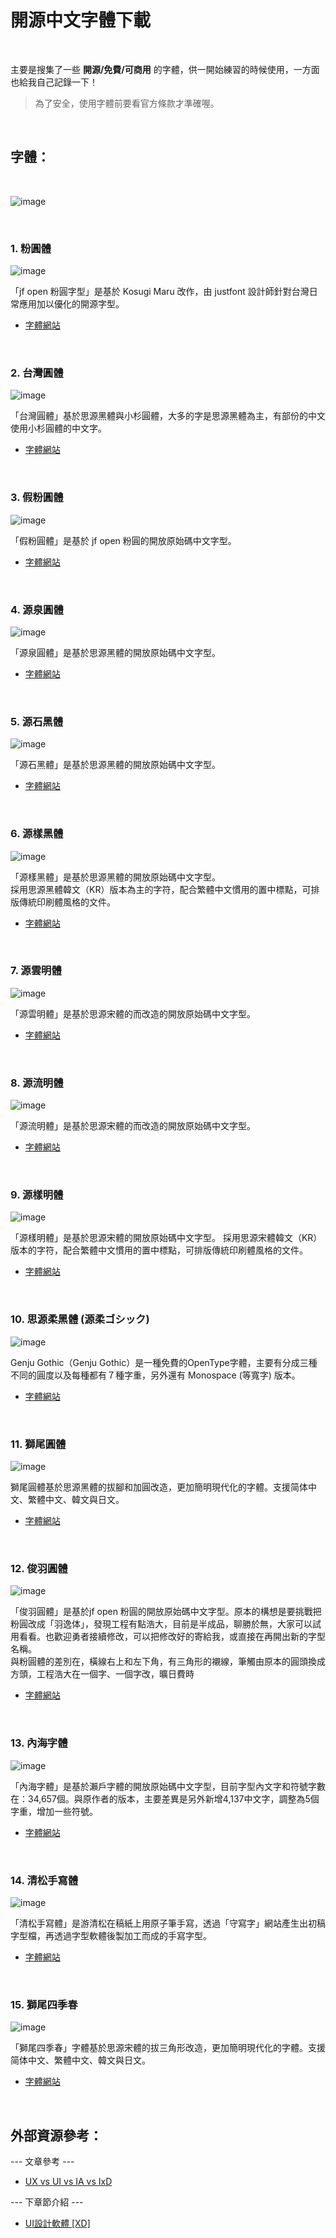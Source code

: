 開源中文字體下載
======

&nbsp;

主要是搜集了一些 **開源/免費/可商用** 的字體，供一開始練習的時候使用，一方面也給我自己記錄一下！
> 為了安全，使用字體前要看官方條款才準確喔。

&nbsp;

字體：
------

&nbsp;

![image](img/fontstyle.svg)

&nbsp;

### 1. 粉圓體

![image](img/genyogothictw.svg)

「jf open 粉圓字型」是基於 Kosugi Maru 改作，由 justfont 設計師針對台灣日常應用加以優化的開源字型。

- [字體網站](https://justfont.com/huninn/)

&nbsp;

### 2. 台灣圓體

![image](img/taiwanPearl.svg)

「台灣圓體」基於思源黑體與小杉圓體，大多的字是思源黑體為主，有部份的中文使用小杉圓體的中文字。

- [字體網站](https://github.com/max32002/TaiwanPearl)

&nbsp;

### 3. 假粉圓體

![image](img/fakePearl.svg)

「假粉圓體」是基於 jf open 粉圓的開放原始碼中文字型。

- [字體網站](https://github.com/max32002/FakePearl)

&nbsp;

### 4. 源泉圓體

![image](img/gensen.svg)

「源泉圓體」是基於思源黑體的開放原始碼中文字型。

- [字體網站](https://github.com/ButTaiwan/gensen-font)

&nbsp;

### 5. 源石黑體

![image](img/genseki.svg)

「源石黑體」是基於思源黑體的開放原始碼中文字型。

- [字體網站](https://github.com/ButTaiwan/genseki-font)

&nbsp;

### 6. 源樣黑體

![image](img/genyog.svg)

「源樣黑體」是基於思源黑體的開放原始碼中文字型。<br>
採用思源黑體韓文（KR）版本為主的字符，配合繁體中文慣用的置中標點，可排版傳統印刷體風格的文件。

- [字體網站](https://github.com/ButTaiwan/genyog-font)

&nbsp;

### 7. 源雲明體

![image](img/genwan.svg)

「源雲明體」是基於思源宋體的而改造的開放原始碼中文字型。

- [字體網站](https://github.com/ButTaiwan/genwan-font)

&nbsp;

### 8. 源流明體

![image](img/genryu.svg)

「源流明體」是基於思源宋體的而改造的開放原始碼中文字型。

- [字體網站](https://github.com/ButTaiwan/genryu-font)

&nbsp;

### 9. 源樣明體

![image](img/genyo.svg)

「源樣明體」是基於思源宋體的開放原始碼中文字型。 採用思源宋體韓文（KR）版本的字符，配合繁體中文慣用的置中標點，可排版傳統印刷體風格的文件。

- [字體網站](https://github.com/ButTaiwan/genyo-font)

&nbsp;

### 10. 思源柔黑體 (源柔ゴシック)

![image](img/genjyuu.svg)

Genju Gothic（Genju Gothic）是一種免費的OpenType字體，主要有分成三種不同的圓度以及每種都有７種字重，另外還有 Monospace (等寬字) 版本。

- [字體網站](http://jikasei.me/font/genjyuu/)

&nbsp;

### 11. 獅尾圓體

![image](img/SweiGothic.svg)

獅尾圓體基於思源黑體的拔腳和加圓改造，更加簡明現代化的字體。支援简体中文、繁體中文、韓文與日文。

- [字體網站](https://github.com/max32002/swei-gothic)

&nbsp;

### 12. 俊羽圓體

![image](img/yuPearl.svg)

「俊羽圓體」是基於jf open 粉圓的開放原始碼中文字型。原本的構想是要挑戰把粉圓改成「羽逸体」，發現工程有點浩大，目前是半成品，聊勝於無，大家可以試用看看。也歡迎勇者接續修改，可以把修改好的寄給我，或直接在再開出新的字型名稱。
<br>
與粉圓體的差別在，橫線右上和左下角，有三角形的襯線，筆觸由原本的圓頭換成方頭，工程浩大在一個字、一個字改，曠日費時

- [字體網站](https://github.com/max32002/YuPearl)

&nbsp;

### 13. 內海字體

![image](img/naikai.svg)

「內海字體」是基於瀨戶字體的開放原始碼中文字型，目前字型內文字和符號字數在：34,657個。與原作者的版本，主要差異是另外新增4,137中文字，調整為5個字重，增加一些符號。

- [字體網站](https://github.com/max32002/naikaifont)

&nbsp;

### 14. 清松手寫體

![image](img/jasonhandwriting.svg)

「清松手寫體」是游清松在稿紙上用原子筆手寫，透過「守寫字」網站產生出初稿字型檔，再透過字型軟體後製加工而成的手寫字型。

- [字體網站](https://github.com/jasonhandwriting/JasonHandwriting)

&nbsp;

### 15. 獅尾四季春

![image](img/SweiSpring.svg)

「獅尾四季春」字體基於思源宋體的拔三角形改造，更加簡明現代化的字體。支援简体中文、繁體中文、韓文與日文。

- [字體網站](https://github.com/max32002/swei-spring)

&nbsp;

外部資源參考：
------

--- 文章參考 ---

* [UX vs UI vs IA vs IxD](https://uxplanet.org/ux-vs-ui-vs-ia-vs-ixd-4-confusing-digital-design-terms-defined-1ae2f82418c7)

--- 下章節介紹 ---

* [UI設計軟體 [XD]](https://github.com/Barry028/Ui-Design/tree/master/Lesson003%20-%20UI%E8%A8%AD%E8%A8%88%E8%BB%9F%E9%AB%94%20%5BXD%5D)
